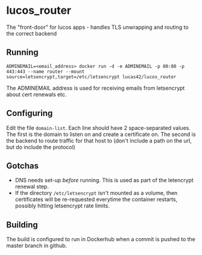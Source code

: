 # lucos_router
The "front-door" for lucos apps - handles TLS unwrapping and routing to the correct backend

## Running
`ADMINEMAIL=<email_address> docker run -d -e ADMINEMAIL -p 80:80 -p 443:443 --name router --mount source=letsencrypt,target=/etc/letsencrypt lucas42/lucos_router`

The ADMINEMAIL address is used for receiving emails from letsencrypt about cert renewals etc.

## Configuring

Edit the file `domain-list`.  Each line should have 2 space-separated values.  The first is the domain to listen on and create a certificate on.  The second is the backend to route traffic for that host to (don't include a path on the url, but do include the protocol)

## Gotchas

* DNS needs set-up _before_ running.  This is used as part of the letencrypt renewal step.
* If the directory `/etc/letsencrypt` isn't mounted as a volume, then certificates will be re-requested everytime the container restarts, possibly hitting letsencrypt rate limits.

## Building
The build is configured to run in Dockerhub when a commit is pushed to the master branch in github.